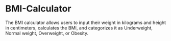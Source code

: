# BMI-Calculator
The BMI calculator allows users to input their weight in kilograms and height in centimeters, calculates the BMI, and categorizes it as Underweight, Normal weight, Overweight, or Obesity.
